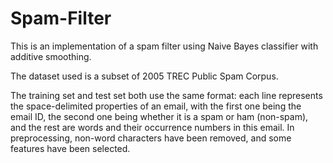 # Spam-Filter

This is an implementation of a spam filter using Naive Bayes classifier with additive smoothing.

The dataset used is a subset of 2005 TREC Public Spam Corpus.

The training set and test set both use the same format: each line represents the space-delimited properties of an email, with
the first one being the email ID, the second one being whether it is a spam or ham (non-spam), and the rest are words and their occurrence numbers in this email. In preprocessing, non-word characters have been removed, and some features have been selected.
